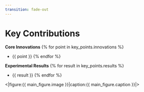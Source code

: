 ```yaml
---
transition: fade-out
---
```


# Key Contributions

<div grid="~ cols-2 gap-4">
<div>

**Core Innovations**
{% for point in key_points.innovations %}
- {{ point }}
{% endfor %}

</div>
<div>

**Experimental Results**
{% for result in key_points.results %}
- {{ result }}
{% endfor %}

</div>
</div>

<|figure:{{ main_figure.image }}|caption:{{ main_figure.caption }}|>

<!--
SPEAKER: [pause=500] {{ main_figure.summary }}
--> 